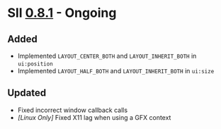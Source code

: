 # Sll [0.8.1] - Ongoing

## Added

- Implemented `LAYOUT_CENTER_BOTH` and `LAYOUT_INHERIT_BOTH` in `ui:position`
- Implemented `LAYOUT_HALF_BOTH` and `LAYOUT_INHERIT_BOTH` in `ui:size`

## Updated

- Fixed incorrect window callback calls
- *\[Linux Only\]* Fixed X11 lag when using a GFX context

[0.8.1]: https://github.com/sl-lang/sll/compare/sll-v0.8.0...main
